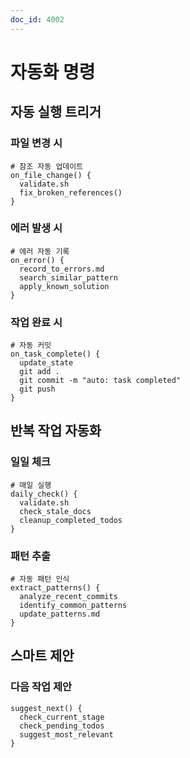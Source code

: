 ```yaml
---
doc_id: 4002
---
```


# 자동화 명령

## 자동 실행 트리거

### 파일 변경 시
```execute
# 참조 자동 업데이트
on_file_change() {
  validate.sh
  fix_broken_references()
}
```

### 에러 발생 시
```execute
# 에러 자동 기록
on_error() {
  record_to_errors.md
  search_similar_pattern
  apply_known_solution
}
```

### 작업 완료 시
```execute
# 자동 커밋
on_task_complete() {
  update_state
  git add .
  git commit -m "auto: task completed"
  git push
}
```

## 반복 작업 자동화

### 일일 체크
```execute
# 매일 실행
daily_check() {
  validate.sh
  check_stale_docs
  cleanup_completed_todos
}
```

### 패턴 추출
```execute
# 자동 패턴 인식
extract_patterns() {
  analyze_recent_commits
  identify_common_patterns
  update_patterns.md
}
```

## 스마트 제안

### 다음 작업 제안
```execute
suggest_next() {
  check_current_stage
  check_pending_todos
  suggest_most_relevant
}
```